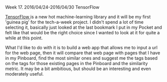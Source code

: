 Week 17. 2016/04/24-2016/04/30 TensorFlow

[ TensorFlow ](https://www.tensorflow.org/) is a new hot machine-learning 
library and it will be my first 'guinea pig' for the tech-a-week project.
I didn't spend a lot of time selecting it, basically just looked at the last
bookmark I put in my Pocket and felt like that would be the right choice since I
wanted to look at it for quite a while at this point.

What I'd like to do with it is to build a web app that allows me to input a url for the web page, then it will compare that web page with pages that I have in my Pinboard, find the most similar ones and suggest me the tags based on the tags for those existing pages in the Pinboard and the similarity metric. It may be a bit ambitious, but should be an interesting and even moderately useful.


